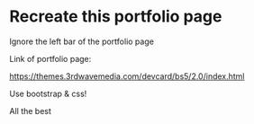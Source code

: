 # Recreate this portfolio page

Ignore the left bar of the portfolio page

Link of portfolio page:

https://themes.3rdwavemedia.com/devcard/bs5/2.0/index.html

Use bootstrap & css! 

All the best



  